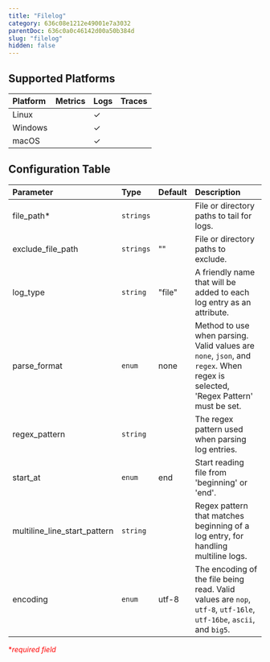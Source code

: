 ```yaml
---
title: "Filelog"
category: 636c08e1212e49001e7a3032
parentDoc: 636c0a0c46142d00a50b384d
slug: "filelog"
hidden: false
---
```

## Supported Platforms

| Platform | Metrics | Logs | Traces |
| :------- | :------ | :--- | :----- |
| Linux    |         | ✓    |        |
| Windows  |         | ✓    |        |
| macOS    |         | ✓    |        |

## Configuration Table

| Parameter                    | Type      | Default | Description                                                                                                                    |
| :--------------------------- | :-------- | :------ | :----------------------------------------------------------------------------------------------------------------------------- |
| file_path\*                  | `strings` |         | File or directory paths to tail for logs.                                                                                      |
| exclude_file_path            | `strings` | ""      | File or directory paths to exclude.                                                                                            |
| log_type                     | `string`  | "file"  | A friendly name that will be added to each log entry as an attribute.                                                          |
| parse_format                 | `enum`    | none    | Method to use when parsing. Valid values are `none`, `json`, and `regex`. When regex is selected, 'Regex Pattern' must be set. |
| regex_pattern                | `string`  |         | The regex pattern used when parsing log entries.                                                                               |
| start_at                     | `enum`    | end     | Start reading file from 'beginning' or 'end'.                                                                                  |
| multiline_line_start_pattern | `string`  |         | Regex pattern that matches beginning of a log entry, for handling multiline logs.                                              |
| encoding                     | `enum`    | utf-8   | The encoding of the file being read. Valid values are `nop`, `utf-8`, `utf-16le`, `utf-16be`, `ascii`, and `big5`.             |

<span style="color:red">\*_required field_</span>
